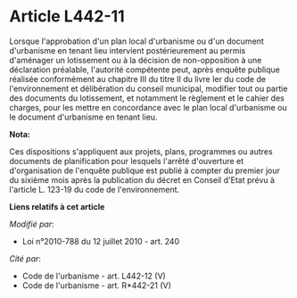 # Article L442-11

Lorsque l'approbation d'un plan local d'urbanisme ou d'un document d'urbanisme en tenant lieu intervient postérieurement au
permis d'aménager un lotissement ou à la décision de non-opposition à une déclaration préalable, l'autorité compétente peut,
après enquête publique réalisée conformément au chapitre III du titre II du livre Ier du code de l'environnement  et
délibération du conseil municipal, modifier tout ou partie des documents du lotissement, et notamment le règlement et le
cahier des charges, pour les mettre en concordance avec le plan local d'urbanisme ou le document d'urbanisme en tenant lieu.

**Nota:**

Ces dispositions s'appliquent aux projets, plans, programmes ou autres documents de planification pour lesquels l'arrêté
d'ouverture et d'organisation de l'enquête publique est publié à compter du premier jour du sixième mois après la publication
du décret en Conseil d'Etat prévu à l'article L. 123-19 du code de l'environnement.

**Liens relatifs à cet article**

_Modifié par_:

  - Loi n°2010-788 du 12 juillet 2010 - art. 240

_Cité par_:

  - Code de l'urbanisme - art. L442-12 (V)
  - Code de l'urbanisme - art. R*442-21 (V)
